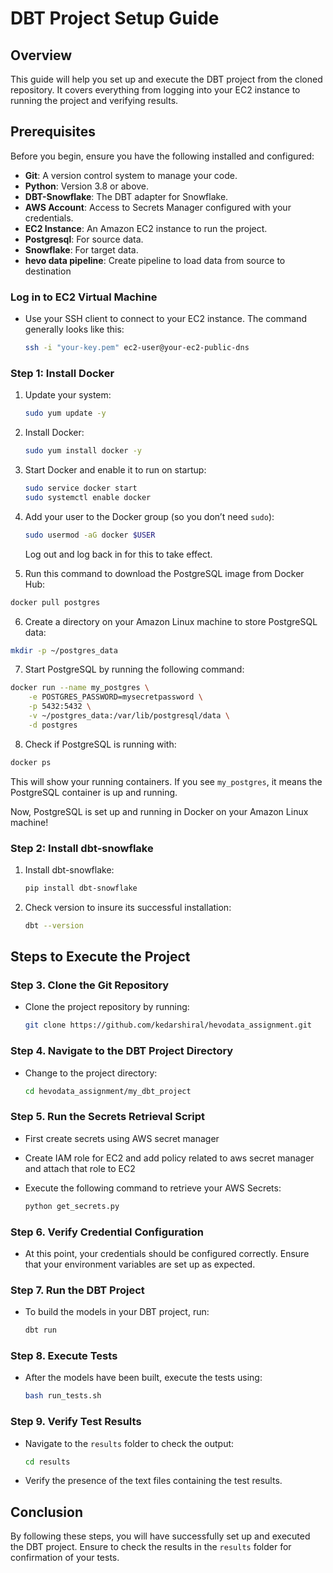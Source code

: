 # DBT Project Setup Guide

## Overview

This guide will help you set up and execute the DBT project from the cloned repository. It covers everything from logging into your EC2 instance to running the project and verifying results.

## Prerequisites

Before you begin, ensure you have the following installed and configured:

- **Git**: A version control system to manage your code.
- **Python**: Version 3.8 or above.
- **DBT-Snowflake**: The DBT adapter for Snowflake.
- **AWS Account**: Access to Secrets Manager configured with your credentials.
- **EC2 Instance**: An Amazon EC2 instance to run the project.
- **Postgresql**: For source data.
- **Snowflake**: For target data.
- **hevo data pipeline**: Create pipeline to load data from source to destination


### Log in to EC2 Virtual Machine

- Use your SSH client to connect to your EC2 instance. The command generally looks like this:

  ```bash
  ssh -i "your-key.pem" ec2-user@your-ec2-public-dns
  ```
### Step 1: Install Docker
1. Update your system:
   ```bash
   sudo yum update -y
   ```
2. Install Docker:
   ```bash
   sudo yum install docker -y
   ```
3. Start Docker and enable it to run on startup:
   ```bash
   sudo service docker start
   sudo systemctl enable docker
   ```
4. Add your user to the Docker group (so you don’t need `sudo`):
   ```bash
   sudo usermod -aG docker $USER
   ```
   Log out and log back in for this to take effect.

5. Run this command to download the PostgreSQL image from Docker Hub:
```bash
docker pull postgres
```
6. Create a directory on your Amazon Linux machine to store PostgreSQL data:
```bash
mkdir -p ~/postgres_data
```
7. Start PostgreSQL by running the following command:
```bash
docker run --name my_postgres \
    -e POSTGRES_PASSWORD=mysecretpassword \
    -p 5432:5432 \
    -v ~/postgres_data:/var/lib/postgresql/data \
    -d postgres
```
8. Check if PostgreSQL is running with:
```bash
docker ps
```

This will show your running containers. If you see `my_postgres`, it means the PostgreSQL container is up and running.

Now, PostgreSQL is set up and running in Docker on your Amazon Linux machine!

### Step 2: Install dbt-snowflake
1. Install dbt-snowflake:
   ```bash
   pip install dbt-snowflake
   ```
2. Check version to insure its successful installation:
   ```bash
   dbt --version
   ```

## Steps to Execute the Project

### Step 3. Clone the Git Repository

- Clone the project repository by running:

  ```bash
  git clone https://github.com/kedarshiral/hevodata_assignment.git
  ```

### Step 4. Navigate to the DBT Project Directory

- Change to the project directory:

  ```bash
  cd hevodata_assignment/my_dbt_project
  ```

### Step 5. Run the Secrets Retrieval Script

- First create secrets using AWS secret manager
- Create IAM role for EC2 and add policy related to aws secret manager and attach that role to EC2

- Execute the following command to retrieve your AWS Secrets:

  ```bash
  python get_secrets.py
  ```

### Step 6. Verify Credential Configuration

- At this point, your credentials should be configured correctly. Ensure that your environment variables are set up as expected.

### Step 7. Run the DBT Project

- To build the models in your DBT project, run:

  ```bash
  dbt run
  ```

### Step 8. Execute Tests

- After the models have been built, execute the tests using:

  ```bash
  bash run_tests.sh
  ```

### Step 9. Verify Test Results

- Navigate to the `results` folder to check the output:

  ```bash
  cd results
  ```

- Verify the presence of the text files containing the test results.

## Conclusion

By following these steps, you will have successfully set up and executed the DBT project. Ensure to check the results in the `results` folder for confirmation of your tests.
